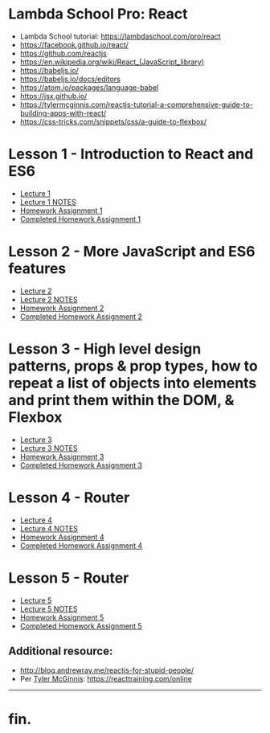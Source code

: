 # Lambda School Pro: React
- Lambda School tutorial: https://lambdaschool.com/pro/react
- https://facebook.github.io/react/
- https://github.com/reactjs
- https://en.wikipedia.org/wiki/React_(JavaScript_library)
- https://babeljs.io/
- https://babeljs.io/docs/editors
- https://atom.io/packages/language-babel
- https://jsx.github.io/
- https://tylermcginnis.com/reactjs-tutorial-a-comprehensive-guide-to-building-apps-with-react/
- https://css-tricks.com/snippets/css/a-guide-to-flexbox/

# Lesson 1 - Introduction to React and ES6
- [Lecture 1](https://youtu.be/7QwRtGtluJk)
- [Lecture 1 NOTES](Lecture1/README.md)
- [Homework Assignment 1](https://github.com/SunJieMing/LS-Pro-React-I)
- [Completed Homework Assignment 1](https://github.com/mixelpixel/LS-Pro-React-I)

# Lesson 2 - More JavaScript and ES6 features
- [Lecture 2](https://youtu.be/FQPowZglpJA)
- [Lecture 2 NOTES](Lecture2/README.md)
- [Homework Assignment 2](https://github.com/SunJieMing/LS-Pro-React-II)
- [Completed Homework Assignment 2]()

# Lesson 3 - High level design patterns, props & prop types, how to repeat a list of objects into elements and print them within the DOM, & Flexbox
- [Lecture 3](https://youtu.be/ULx7gruIh20)
- [Lecture 3 NOTES](Lecture3/README.md)
- [Homework Assignment 3](https://github.com/SunJieMing/LS-Pro-React-III)
- [Completed Homework Assignment 3]()

# Lesson 4 - Router
- [Lecture 4](https://youtu.be/vi8oJD5EcX8)
- [Lecture 4 NOTES](Lecture4/README.md)
- [Homework Assignment 4](https://github.com/SunJieMing/LS-Pro-React-IV)
- [Completed Homework Assignment 4]()

# Lesson 5 - Router
- [Lecture 5](https://youtu.be/Mnfo3aCnri8)
- [Lecture 5 NOTES](Lecture5/README.md)
- [Homework Assignment 5](https://github.com/SunJieMing/LS-Pro-React-V)
- [Completed Homework Assignment 5]()

## Additional resource:
- http://blog.andrewray.me/reactjs-for-stupid-people/
- Per [Tyler McGinnis](https://tylermcginnis.com/reactjs-tutorial-a-comprehensive-guide-to-building-apps-with-react/): https://reacttraining.com/online

***
# fin.
